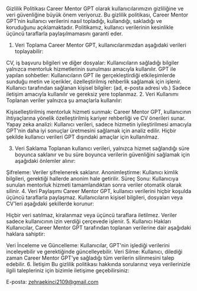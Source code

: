 Gizlilik Politikası
Career Mentor GPT olarak kullanıcılarımızın gizliliğine ve veri güvenliğine büyük önem veriyoruz. Bu gizlilik politikası, Career Mentor GPT’nin kullanıcı verilerini nasıl topladığı, kullandığı, sakladığı ve koruduğunu açıklamaktadır. Politikamız, kullanıcı verilerinin kesinlikle üçüncü taraflarla paylaşılmamasını garanti eder.

1. Veri Toplama
Career Mentor GPT, kullanıcılarımızdan aşağıdaki verileri toplayabilir:

CV, iş başvuru bilgileri ve diğer dosyalar: Kullanıcıların sağladığı bilgiler yalnızca mentorluk hizmetlerinin sunulması amacıyla kullanılır.
GPT ile yapılan sohbetler: Kullanıcıların GPT ile gerçekleştirdiği etkileşimlerde sunduğu metin ve içerikler, özelleştirilmiş rehberlik sağlamak için işlenir.
Kullanıcı tarafından sağlanan kişisel bilgiler: (ad, e-posta adresi vb.) Sadece iletişim amacıyla kullanılır ve gereksiz yere toplanmaz.
2. Veri Kullanımı
Toplanan veriler yalnızca şu amaçlarla kullanılır:

Kişiselleştirilmiş mentorluk hizmeti sunmak: Career Mentor GPT, kullanıcının ihtiyaçlarına yönelik özelleştirilmiş kariyer rehberliği ve CV önerileri sunar.
Yapay zeka analizi: Kullanıcı verileri, sadece hizmetin iyileştirilmesi amacıyla GPT'nin daha iyi sonuçlar üretmesini sağlamak için analiz edilir.
Hiçbir şekilde kullanıcı verileri GPT dışındaki amaçlar için kullanılmaz.

3. Veri Saklama
Toplanan kullanıcı verileri, yalnızca hizmet sağlandığı süre boyunca saklanır ve bu süre boyunca verilerin güvenliğini sağlamak için aşağıdaki önlemler alınır:

Şifreleme: Veriler şifrelenerek saklanır.
Anonimleştirme: Kullanıcı kimlik bilgileri, gerektiği hallerde anonim hale getirilir.
Süreç Sonu: Kullanıcıya sunulan mentorluk hizmeti tamamlandıktan sonra veriler otomatik olarak silinir.
4. Veri Paylaşımı
Career Mentor GPT, kullanıcı verilerini hiçbir koşulda üçüncü taraflarla paylaşmaz. Kullanıcıların kişisel bilgileri, dosyaları veya CV'leri aşağıdaki şekillerde korunur:

Hiçbir veri satılmaz, kiralanmaz veya üçüncü taraflara iletilmez.
Veriler sadece kullanıcının izin verdiği çerçevede işlenir.
5. Kullanıcı Hakları
Kullanıcılar, Career Mentor GPT tarafından toplanan verilerine dair aşağıdaki haklara sahiptir:

Veri İnceleme ve Güncelleme: Kullanıcılar, GPT'nin işlediği verilerini inceleyebilir ve gerektiğinde güncelleyebilir.
Veri Silme: Kullanıcı, dilediği zaman Career Mentor GPT'ye sağladığı tüm verilerin silinmesini talep edebilir.
6. İletişim
Bu gizlilik politikası hakkında sorularınız veya verilerinizle ilgili talepleriniz için bizimle iletişime geçebilirsiniz:

E-posta: zehraekinci2109@gmail.com
